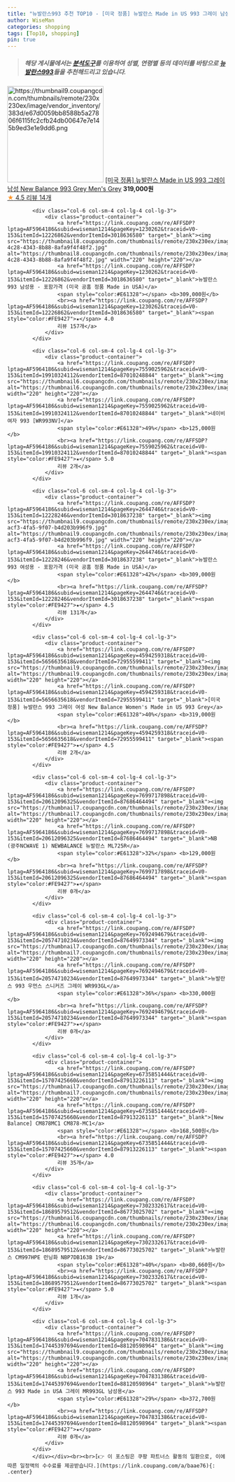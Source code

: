 ```yaml
---
title: "뉴발란스993 추천 TOP10 - [미국 정품] 뉴발란스 Made in US 993 그레이 남성 New Balance 993 Grey Men's Grey"
author: WiseMan
categories: shopping
tags: [Top10, shopping]
pin: true
---
```


> ##### 해당 게시물에서는 [**분석도구**](https://itemscout.io/)를 이용하여 **성별**, **연령별** 등의 데이터를 바탕으로 [**뉴발란스993**](https://link.coupang.com/a/baae76)들을 추천해드리고 있습니다.
<div class="container"><div class="row">
            <div class="col-6 col-sm-4 col-lg-4 col-lg-3">
                <div class="product-container">
                    <a href="https://link.coupang.com/re/AFFSDP?lptag=AF5964186&subid=wiseman1214&pageKey=2205547252&traceid=V0-153&itemId=3752412028&vendorItemId=71737536422" target="_blank"><img src="https://thumbnail9.coupangcdn.com/thumbnails/remote/230x230ex/image/vendor_inventory/383d/e67d0059bb8588b5a27806f6115fc2cfb24db00647e7e145b9ed3e1e9dd6.png" alt="https://thumbnail9.coupangcdn.com/thumbnails/remote/230x230ex/image/vendor_inventory/383d/e67d0059bb8588b5a27806f6115fc2cfb24db00647e7e145b9ed3e1e9dd6.png" width="220" height="220"></a>
                    <a href="https://link.coupang.com/re/AFFSDP?lptag=AF5964186&subid=wiseman1214&pageKey=2205547252&traceid=V0-153&itemId=3752412028&vendorItemId=71737536422" target="_blank">[미국 정품] 뉴발란스 Made in US 993 그레이 남성 New Balance 993 Grey Men's Grey</a>
                    <span style="color:#E61328"></span> <b>319,000원</b>
                    <br><a href="https://link.coupang.com/re/AFFSDP?lptag=AF5964186&subid=wiseman1214&pageKey=2205547252&traceid=V0-153&itemId=3752412028&vendorItemId=71737536422" target="_blank"><span style="color:#FE9427">★</span> 4.5
                    리뷰 14개</a>
                </div>
            </div>
            
            <div class="col-6 col-sm-4 col-lg-4 col-lg-3">
                <div class="product-container">
                    <a href="https://link.coupang.com/re/AFFSDP?lptag=AF5964186&subid=wiseman1214&pageKey=1230262&traceid=V0-153&itemId=12226862&vendorItemId=3018636580" target="_blank"><img src="https://thumbnail8.coupangcdn.com/thumbnails/remote/230x230ex/image/vendor_inventory/images/2016/03/31/11/7/66e22ee6-4c28-4343-8b88-8afa9f4f48f2.jpg" alt="https://thumbnail8.coupangcdn.com/thumbnails/remote/230x230ex/image/vendor_inventory/images/2016/03/31/11/7/66e22ee6-4c28-4343-8b88-8afa9f4f48f2.jpg" width="220" height="220"></a>
                    <a href="https://link.coupang.com/re/AFFSDP?lptag=AF5964186&subid=wiseman1214&pageKey=1230262&traceid=V0-153&itemId=12226862&vendorItemId=3018636580" target="_blank">뉴발란스 993 남성용 - 포함가격 (미국 공홈 정품 Made in USA)</a>
                    <span style="color:#E61328"></span> <b>309,000원</b>
                    <br><a href="https://link.coupang.com/re/AFFSDP?lptag=AF5964186&subid=wiseman1214&pageKey=1230262&traceid=V0-153&itemId=12226862&vendorItemId=3018636580" target="_blank"><span style="color:#FE9427">★</span> 4.0
                    리뷰 157개</a>
                </div>
            </div>
            
            <div class="col-6 col-sm-4 col-lg-4 col-lg-3">
                <div class="product-container">
                    <a href="https://link.coupang.com/re/AFFSDP?lptag=AF5964186&subid=wiseman1214&pageKey=7559025962&traceid=V0-153&itemId=19910324112&vendorItemId=87010248844" target="_blank"><img src="https://thumbnail6.coupangcdn.com/thumbnails/remote/230x230ex/image/vendor_inventory/b99b/ed5c2f25d19030c7b4fbcac08da0a72d9865dd42eae64ea4ebefbe1ef56e.jpg" alt="https://thumbnail6.coupangcdn.com/thumbnails/remote/230x230ex/image/vendor_inventory/b99b/ed5c2f25d19030c7b4fbcac08da0a72d9865dd42eae64ea4ebefbe1ef56e.jpg" width="220" height="220"></a>
                    <a href="https://link.coupang.com/re/AFFSDP?lptag=AF5964186&subid=wiseman1214&pageKey=7559025962&traceid=V0-153&itemId=19910324112&vendorItemId=87010248844" target="_blank">네이비 여자 993 [WR993NV]</a>
                    <span style="color:#E61328">49%</span> <b>125,000원</b>
                    <br><a href="https://link.coupang.com/re/AFFSDP?lptag=AF5964186&subid=wiseman1214&pageKey=7559025962&traceid=V0-153&itemId=19910324112&vendorItemId=87010248844" target="_blank"><span style="color:#FE9427">★</span> 5.0
                    리뷰 2개</a>
                </div>
            </div>
            
            <div class="col-6 col-sm-4 col-lg-4 col-lg-3">
                <div class="product-container">
                    <a href="https://link.coupang.com/re/AFFSDP?lptag=AF5964186&subid=wiseman1214&pageKey=2644746&traceid=V0-153&itemId=12228246&vendorItemId=3018637238" target="_blank"><img src="https://thumbnail9.coupangcdn.com/thumbnails/remote/230x230ex/image/vendor_inventory/images/2016/03/31/14/2/aaf886d1-acf3-4fa5-9f07-b4d203b996f9.jpg" alt="https://thumbnail9.coupangcdn.com/thumbnails/remote/230x230ex/image/vendor_inventory/images/2016/03/31/14/2/aaf886d1-acf3-4fa5-9f07-b4d203b996f9.jpg" width="220" height="220"></a>
                    <a href="https://link.coupang.com/re/AFFSDP?lptag=AF5964186&subid=wiseman1214&pageKey=2644746&traceid=V0-153&itemId=12228246&vendorItemId=3018637238" target="_blank">뉴발란스 993 여성용 - 포함가격 (미국 공홈 정품 Made in USA)</a>
                    <span style="color:#E61328">42%</span> <b>309,000원</b>
                    <br><a href="https://link.coupang.com/re/AFFSDP?lptag=AF5964186&subid=wiseman1214&pageKey=2644746&traceid=V0-153&itemId=12228246&vendorItemId=3018637238" target="_blank"><span style="color:#FE9427">★</span> 4.5
                    리뷰 131개</a>
                </div>
            </div>
            
            <div class="col-6 col-sm-4 col-lg-4 col-lg-3">
                <div class="product-container">
                    <a href="https://link.coupang.com/re/AFFSDP?lptag=AF5964186&subid=wiseman1214&pageKey=4594259318&traceid=V0-153&itemId=5656635618&vendorItemId=72955599411" target="_blank"><img src="https://thumbnail9.coupangcdn.com/thumbnails/remote/230x230ex/image/vendor_inventory/42b9/a70cf48907289e5a969288c86e4438023fdb05994c206f9f79eb34d99b06.png" alt="https://thumbnail9.coupangcdn.com/thumbnails/remote/230x230ex/image/vendor_inventory/42b9/a70cf48907289e5a969288c86e4438023fdb05994c206f9f79eb34d99b06.png" width="220" height="220"></a>
                    <a href="https://link.coupang.com/re/AFFSDP?lptag=AF5964186&subid=wiseman1214&pageKey=4594259318&traceid=V0-153&itemId=5656635618&vendorItemId=72955599411" target="_blank">[미국 정품] 뉴발란스 993 그레이 여성 New Balance Women's Made in US 993 Grey</a>
                    <span style="color:#E61328">40%</span> <b>319,000원</b>
                    <br><a href="https://link.coupang.com/re/AFFSDP?lptag=AF5964186&subid=wiseman1214&pageKey=4594259318&traceid=V0-153&itemId=5656635618&vendorItemId=72955599411" target="_blank"><span style="color:#FE9427">★</span> 4.5
                    리뷰 2개</a>
                </div>
            </div>
            
            <div class="col-6 col-sm-4 col-lg-4 col-lg-3">
                <div class="product-container">
                    <a href="https://link.coupang.com/re/AFFSDP?lptag=AF5964186&subid=wiseman1214&pageKey=7699717898&traceid=V0-153&itemId=20612096325&vendorItemId=87686464494" target="_blank"><img src="https://thumbnail7.coupangcdn.com/thumbnails/remote/230x230ex/image/vendor_inventory/e384/cabc9c73a8b7136f7f4a40d80df1765fabd8e05474d4485c7680a759945b.jpg" alt="https://thumbnail7.coupangcdn.com/thumbnails/remote/230x230ex/image/vendor_inventory/e384/cabc9c73a8b7136f7f4a40d80df1765fabd8e05474d4485c7680a759945b.jpg" width="220" height="220"></a>
                    <a href="https://link.coupang.com/re/AFFSDP?lptag=AF5964186&subid=wiseman1214&pageKey=7699717898&traceid=V0-153&itemId=20612096325&vendorItemId=87686464494" target="_blank">NB (광주NCWAVE 1) NEWBALANCE 뉴발란스 ML725R</a>
                    <span style="color:#E61328">32%</span> <b>129,000원</b>
                    <br><a href="https://link.coupang.com/re/AFFSDP?lptag=AF5964186&subid=wiseman1214&pageKey=7699717898&traceid=V0-153&itemId=20612096325&vendorItemId=87686464494" target="_blank"><span style="color:#FE9427">★</span> 
                    리뷰 0개</a>
                </div>
            </div>
            
            <div class="col-6 col-sm-4 col-lg-4 col-lg-3">
                <div class="product-container">
                    <a href="https://link.coupang.com/re/AFFSDP?lptag=AF5964186&subid=wiseman1214&pageKey=7692494679&traceid=V0-153&itemId=20574710234&vendorItemId=87649973344" target="_blank"><img src="https://thumbnail7.coupangcdn.com/thumbnails/remote/230x230ex/image/vendor_inventory/5226/76e3763e07bab0dd5e3788baf4007251ff254b47f7e6c1afb90ab55dd0b2.png" alt="https://thumbnail7.coupangcdn.com/thumbnails/remote/230x230ex/image/vendor_inventory/5226/76e3763e07bab0dd5e3788baf4007251ff254b47f7e6c1afb90ab55dd0b2.png" width="220" height="220"></a>
                    <a href="https://link.coupang.com/re/AFFSDP?lptag=AF5964186&subid=wiseman1214&pageKey=7692494679&traceid=V0-153&itemId=20574710234&vendorItemId=87649973344" target="_blank">뉴발란스 993 우먼스 스니커즈 그레이 WR993GL</a>
                    <span style="color:#E61328">36%</span> <b>330,000원</b>
                    <br><a href="https://link.coupang.com/re/AFFSDP?lptag=AF5964186&subid=wiseman1214&pageKey=7692494679&traceid=V0-153&itemId=20574710234&vendorItemId=87649973344" target="_blank"><span style="color:#FE9427">★</span> 
                    리뷰 0개</a>
                </div>
            </div>
            
            <div class="col-6 col-sm-4 col-lg-4 col-lg-3">
                <div class="product-container">
                    <a href="https://link.coupang.com/re/AFFSDP?lptag=AF5964186&subid=wiseman1214&pageKey=6735851444&traceid=V0-153&itemId=15707425660&vendorItemId=87913226113" target="_blank"><img src="https://thumbnail7.coupangcdn.com/thumbnails/remote/230x230ex/image/vendor_inventory/83cb/179b06adbc78fad5aa8d1e479c82b6070a2f8c74180300f5c99a625e3503.jpg" alt="https://thumbnail7.coupangcdn.com/thumbnails/remote/230x230ex/image/vendor_inventory/83cb/179b06adbc78fad5aa8d1e479c82b6070a2f8c74180300f5c99a625e3503.jpg" width="220" height="220"></a>
                    <a href="https://link.coupang.com/re/AFFSDP?lptag=AF5964186&subid=wiseman1214&pageKey=6735851444&traceid=V0-153&itemId=15707425660&vendorItemId=87913226113" target="_blank">[New Balance] CM878MC1 CM878-MC1</a>
                    <span style="color:#E61328"></span> <b>168,500원</b>
                    <br><a href="https://link.coupang.com/re/AFFSDP?lptag=AF5964186&subid=wiseman1214&pageKey=6735851444&traceid=V0-153&itemId=15707425660&vendorItemId=87913226113" target="_blank"><span style="color:#FE9427">★</span> 4.0
                    리뷰 35개</a>
                </div>
            </div>
            
            <div class="col-6 col-sm-4 col-lg-4 col-lg-3">
                <div class="product-container">
                    <a href="https://link.coupang.com/re/AFFSDP?lptag=AF5964186&subid=wiseman1214&pageKey=7302332617&traceid=V0-153&itemId=18689579512&vendorItemId=86773025702" target="_blank"><img src="https://thumbnail6.coupangcdn.com/thumbnails/remote/230x230ex/image/vendor_inventory/28c0/2b1fecfea2c7592529d69438d3ec573938d44896a65bdf1342eaa9aad834.jpg" alt="https://thumbnail6.coupangcdn.com/thumbnails/remote/230x230ex/image/vendor_inventory/28c0/2b1fecfea2c7592529d69438d3ec573938d44896a65bdf1342eaa9aad834.jpg" width="220" height="220"></a>
                    <a href="https://link.coupang.com/re/AFFSDP?lptag=AF5964186&subid=wiseman1214&pageKey=7302332617&traceid=V0-153&itemId=18689579512&vendorItemId=86773025702" target="_blank">뉴발란스 CM997HPE 런닝화 NBP7DB163B 19</a>
                    <span style="color:#E61328">40%</span> <b>80,660원</b>
                    <br><a href="https://link.coupang.com/re/AFFSDP?lptag=AF5964186&subid=wiseman1214&pageKey=7302332617&traceid=V0-153&itemId=18689579512&vendorItemId=86773025702" target="_blank"><span style="color:#FE9427">★</span> 5.0
                    리뷰 1개</a>
                </div>
            </div>
            
            <div class="col-6 col-sm-4 col-lg-4 col-lg-3">
                <div class="product-container">
                    <a href="https://link.coupang.com/re/AFFSDP?lptag=AF5964186&subid=wiseman1214&pageKey=7047831386&traceid=V0-153&itemId=17445397694&vendorItemId=88120598964" target="_blank"><img src="https://thumbnail9.coupangcdn.com/thumbnails/remote/230x230ex/image/vendor_inventory/8562/5455d75345a7620caadcc2ce5eaad038015c05b39f23ad6bf89aa9bd1998.jpg" alt="https://thumbnail9.coupangcdn.com/thumbnails/remote/230x230ex/image/vendor_inventory/8562/5455d75345a7620caadcc2ce5eaad038015c05b39f23ad6bf89aa9bd1998.jpg" width="220" height="220"></a>
                    <a href="https://link.coupang.com/re/AFFSDP?lptag=AF5964186&subid=wiseman1214&pageKey=7047831386&traceid=V0-153&itemId=17445397694&vendorItemId=88120598964" target="_blank">뉴발란스 993 Made in USA 그레이 MR993GL 남성용</a>
                    <span style="color:#E61328">29%</span> <b>372,700원</b>
                    <br><a href="https://link.coupang.com/re/AFFSDP?lptag=AF5964186&subid=wiseman1214&pageKey=7047831386&traceid=V0-153&itemId=17445397694&vendorItemId=88120598964" target="_blank"><span style="color:#FE9427">★</span> 
                    리뷰 0개</a>
                </div>
            </div>
            </div></div><br><br>[👉 이 포스팅은 쿠팡 파트너스 활동의 일환으로, 이에 따른 일정액의 수수료를 제공받습니다.](https://link.coupang.com/a/baae76){: .center}